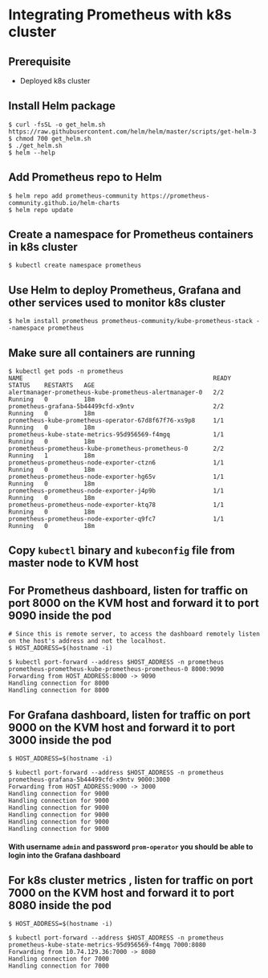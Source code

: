 # Integrating Prometheus with k8s cluster

## Prerequisite
- Deployed k8s cluster

## Install Helm package
```
$ curl -fsSL -o get_helm.sh https://raw.githubusercontent.com/helm/helm/master/scripts/get-helm-3
$ chmod 700 get_helm.sh
$ ./get_helm.sh
$ helm --help
```

## Add Prometheus repo to Helm
```
$ helm repo add prometheus-community https://prometheus-community.github.io/helm-charts
$ helm repo update
```

## Create a namespace for Prometheus containers in k8s cluster
```
$ kubectl create namespace prometheus
```

## Use Helm to deploy Prometheus, Grafana and other services used to monitor k8s cluster
```
$ helm install prometheus prometheus-community/kube-prometheus-stack --namespace prometheus
```

## Make sure all containers are running
```
$ kubectl get pods -n prometheus
NAME                                                     READY   STATUS    RESTARTS   AGE
alertmanager-prometheus-kube-prometheus-alertmanager-0   2/2     Running   0          18m
prometheus-grafana-5b44499cfd-x9ntv                      2/2     Running   0          18m
prometheus-kube-prometheus-operator-67d8f67f76-xs9p8     1/1     Running   0          18m
prometheus-kube-state-metrics-95d956569-f4mgq            1/1     Running   0          18m
prometheus-prometheus-kube-prometheus-prometheus-0       2/2     Running   1          18m
prometheus-prometheus-node-exporter-ctzn6                1/1     Running   0          18m
prometheus-prometheus-node-exporter-hg65v                1/1     Running   0          18m
prometheus-prometheus-node-exporter-j4p9b                1/1     Running   0          18m
prometheus-prometheus-node-exporter-ktq78                1/1     Running   0          18m
prometheus-prometheus-node-exporter-q9fc7                1/1     Running   0          18m
```

## Copy `kubectl` binary and `kubeconfig` file from master node to KVM host

## For Prometheus dashboard, listen for traffic on port 8000 on the KVM host and forward it to port 9090 inside the pod
```
# Since this is remote server, to access the dashboard remotely listen on the host's address and not the localhost.
$ HOST_ADDRESS=$(hostname -i)

$ kubectl port-forward --address $HOST_ADDRESS -n prometheus prometheus-prometheus-kube-prometheus-prometheus-0 8000:9090
Forwarding from HOST_ADDRESS:8000 -> 9090
Handling connection for 8000
Handling connection for 8000
```

## For Grafana dashboard, listen for traffic on port 9000 on the KVM host and forward it to port 3000 inside the pod
```
$ HOST_ADDRESS=$(hostname -i)

$ kubectl port-forward --address $HOST_ADDRESS -n prometheus prometheus-grafana-5b44499cfd-x9ntv 9000:3000
Forwarding from HOST_ADDRESS:9000 -> 3000
Handling connection for 9000
Handling connection for 9000
Handling connection for 9000
Handling connection for 9000
Handling connection for 9000
Handling connection for 9000
```
#### With username `admin` and password `prom-operator` you should be able to login into the Grafana dashboard

## For k8s cluster metrics , listen for traffic on port 7000 on the KVM host and forward it to port 8080 inside the pod
```
$ HOST_ADDRESS=$(hostname -i)

$ kubectl port-forward --address $HOST_ADDRESS -n prometheus prometheus-kube-state-metrics-95d956569-f4mgq 7000:8080
Forwarding from 10.74.129.36:7000 -> 8080
Handling connection for 7000
Handling connection for 7000
```
